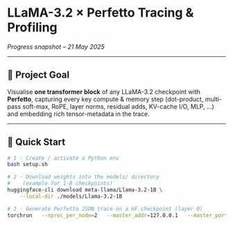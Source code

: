 # LLaMA-3.2 × Perfetto Tracing & Profiling  
*Progress snapshot – 21 May 2025*

---

## 🎯 Project Goal  
Visualise **one transformer block** of any LLaMA-3.2 checkpoint with **Perfetto**, capturing every key compute & memory step (dot-product, multi-pass soft-max, RoPE, layer norms, residual adds, KV-cache I/O, MLP, …) and embedding rich tensor-metadata in the trace.


---

## 🔧 Quick Start

```bash
# 1 · Create / activate a Python env
bash setup.sh

# 2 · Download weights into the models/ directory
#    (example for 1-B checkpoints)
huggingface-cli download meta-llama/Llama-3.2-1B \
    --local-dir ./models/Llama-3.2-1B

# 3 · Generate Perfetto JSON trace on a HF checkpoint (layer 0)
torchrun   --nproc_per_node=2   --master_addr=127.0.0.1   --master_port=29500   load_model_from_weight_distributed.py

